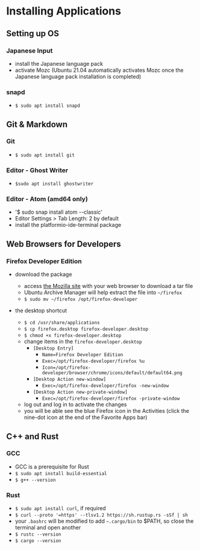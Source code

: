 # Installing Applications

## Setting up OS

### Japanese Input
- install the Japanese language pack
- activate Mozc (Ubuntu 21.04 automatically activates Mozc once the Japanese language pack installation is completed)

### snapd
- `$ sudo apt install snapd`

## Git & Markdown

### Git
- `$ sudo apt install git`

### Editor - Ghost Writer
- `$sudo apt install ghostwriter`

### Editor - Atom (amd64 only)

- '$ sudo snap install atom --classic'
- Editor Settings > Tab Length: 2 by default
- install the platformio-ide-terminal package

## Web Browsers for Developers

### Firefox Developer Edition
- download the package

  - access [the Mozilla site](`https://www.mozilla.org/en-US/firefox/developer/`) with your web browser to download a tar file
  - Ubuntu Archive Manager will help extract the file into `~/firefox`
  - `$ sudo mv ~/firefox /opt/firefox-developer`

- the desktop shortcut

  - `$ cd /usr/share/applications`
  - `$ cp firefox.desktop firefox-developer.desktop`
  - `$ chmod +x firefox-developer.desktop`
  - change items in the `firefox-developer.desktop`
    - `[Desktop Entry]`
      - `Name=Firefox Developer Edition`
      - `Exec=/opt/firefox-developer/firefox %u`
      - `Icon=/opt/firefox-developer/browser/chrome/icons/default/default64.png`
    - `[Desktop Action new-window]`
      - `Exec=/opt/firefox-developer/firefox -new-window`
    - `[Desktop Action new-private-window]`
      - `Exec=/opt/firefox-developer/firefox -private-window`
  - log out and log in to activate the changes
  - you will be able see the blue Firefox icon in the Activities (click the nine-dot icon at the end of the Favorite Apps bar)

## C++ and Rust

### GCC
- GCC is a prerequisite for Rust
- `$ sudo apt install build-essential`
- `$ g++ --version`

### Rust
- `$ sudo apt install curl`, if required
- `$ curl --proto '=https' --tlsv1.2 https://sh.rustup.rs -sSf | sh`
- your `.bashrc` will be modified to add `~.cargo/bin` to $PATH, so close the terminal and open another
- `$ rustc --version`
- `$ cargo --version`


